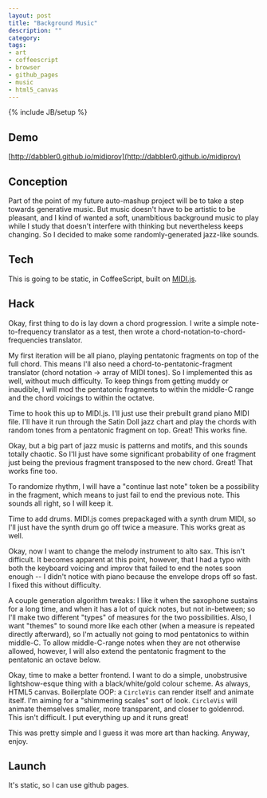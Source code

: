 ```yaml
---
layout: post
title: "Background Music"
description: ""
category: 
tags:
- art
- coffeescript
- browser
- github_pages
- music
- html5_canvas
---
```

{% include JB/setup %}

## Demo
[http://dabbler0.github.io/midiprov](http://dabbler0.github.io/midiprov)

## Conception
Part of the point of my future auto-mashup project will be to take a step towards generative music. But music doesn't have to be artistic to be pleasant, and I kind of wanted a soft, unambitious background music to play while I study that doesn't interfere with thinking but nevertheless keeps changing. So I decided to make some randomly-generated jazz-like sounds.
<!--more-->

## Tech
This is going to be static, in CoffeeScript, built on [MIDI.js][midijs].

## Hack
Okay, first thing to do is lay down a chord progression. I write a simple note-to-frequency translator as a test, then wrote a chord-notation-to-chord-frequencies translator.

My first iteration will be all piano, playing pentatonic fragments on top of the full chord. This means I'll also need a chord-to-pentatonic-fragment translator (chord notation -> array of MIDI tones). So I implemented this as well, without much difficulty. To keep things from getting muddy or inaudible, I will mod the pentatonic fragments to within the middle-C range
and the chord voicings to within the octatve.

Time to hook this up to MIDI.js. I'll just use their prebuilt grand piano MIDI file. I'll have it run through the Satin Doll jazz chart and play the chords with random tones from a pentatonic fragment on top. Great! This works fine.

Okay, but a big part of jazz music is patterns and motifs, and this sounds totally chaotic. So I'll just have some significant probability of one fragment just being the previous fragment transposed to the new chord. Great! That works fine too.

To randomize rhythm, I will have a "continue last note" token be a possibility in the fragment, which means to just fail to end the previous note. This sounds all right, so I will keep it.

Time to add drums. MIDI.js comes prepackaged with a synth drum MIDI, so I'll just have the synth drum go off twice a measure. This works great as well.

Okay, now I want to change the melody instrument to alto sax. This isn't difficult. It becomes apparent at this point, however, that I had a typo with both the keyboard voicing and improv that failed to end the notes soon enough -- I didn't notice with piano because the envelope drops off so fast. I fixed this without difficulty.

A couple generation algorithm tweaks: I like it when the saxophone sustains for a long time, and when it has a lot of quick notes, but not in-between; so I'll make two different "types" of measures for the two possibilities. Also, I want "themes" to sound more like each other (when a measure is repeated directly afterward), so I'm actually not going to mod pentatonics to within middle-C. To allow middle-C-range notes when they are not otherwise allowed, however, I will also extend the pentatonic fragment to the pentatonic an octave below.

Okay, time to make a better frontend. I want to do a simple, unobstrusive lightshow-esque thing with a black/white/gold colour scheme. As always, HTML5 canvas. Boilerplate OOP: a `CircleVis` can render itself and animate itself. I'm aiming for a "shimmering scales" sort of look. `CircleVis` will animate themselves smaller, more transparent, and closer to goldenrod. This isn't difficult. I put everything up and it runs great!

This was pretty simple and I guess it was more art than hacking. Anyway, enjoy.

## Launch
It's static, so I can use github pages.

[midijs]: http://mudcu.be/midi-js/
